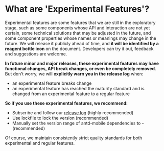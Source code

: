 # What are 'Experimental Features'?

Experimental features are some features that we are still in the exploratory stage, such as some components whose API and interaction are not yet certain, some technical solutions that may be adjusted in the future, and some component properties whose names or meanings may change in the future. We will release it publicly ahead of time, and **it will be identified by a reagent bottle <Experimental></Experimental> icon** on the document. Developers can try it out, feedback and suggestions are welcome.

**In future minor and major releases, these experimental features may have functional changes, API break changes, or even be completely removed**. But don't worry, we will **explicitly warn you in the release log** when:

- an experimental feature breaks change
- an experimental feature has reached the maturity standard and is changed from an experimental feature to a regular feature

**So if you use these experimental features, we recommend:**

- Subscribe and follow our [release log](https://github.com/ant-design/ant-design-mobile/releases) (highly recommended)
- Use lockfile to lock the version (recommended)
- Manually set the version range of antd-mobile dependencies to `~` (recommended)

Of course, we maintain consistently strict quality standards for both experimental and regular features.

